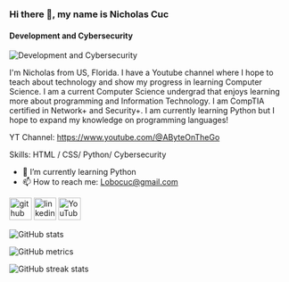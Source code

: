 ### Hi there 👋, my name is Nicholas Cuc
#### Development and Cybersecurity
![Development and Cybersecurity](https://yt3.googleusercontent.com/Vt_zdE3EYubetz8XPKx-PArjNIoR7RSptABf-vBtz1vTGAGJHtkRpl-VoPtj5p4jYCzfPnIf=w2120-fcrop64=1,00005a57ffffa5a8-k-c0xffffffff-no-nd-rj)

I'm Nicholas from US, Florida. I have a Youtube channel where I hope to teach about technology and show my progress in learning Computer Science. I am a current Computer Science undergrad that enjoys learning more about programming and Information Technology. I am CompTIA certified  in Network+ and Security+. I am currently learning Python but I hope to expand my knowledge on programming languages!

YT Channel: https://www.youtube.com/@AByteOnTheGo

Skills: HTML / CSS/ Python/ Cybersecurity

- 🌱 I’m currently learning Python 
- 📫 How to reach me: Lobocuc@gmail.com  


[<img src='https://cdn.jsdelivr.net/npm/simple-icons@3.0.1/icons/github.svg' alt='github' height='40'>](https://github.com/Nicholas-Cuc)  [<img src='https://cdn.jsdelivr.net/npm/simple-icons@3.0.1/icons/linkedin.svg' alt='linkedin' height='40'>](https://www.linkedin.com/in/https://www.linkedin.com/in/nicholas-cuc-7910812b7/)  [<img src='https://cdn.jsdelivr.net/npm/simple-icons@3.0.1/icons/youtube.svg' alt='YouTube' height='40'>](https://www.youtube.com/channel/https://www.youtube.com/@AByteOnTheGo)  

![GitHub stats](https://github-readme-stats.vercel.app/api?username=Nicholas-Cuc&show_icons=true)  

![GitHub metrics](https://metrics.lecoq.io/Nicholas-Cuc)  

![GitHub streak stats](https://streak-stats.demolab.com/?user=Nicholas-Cuc)  

